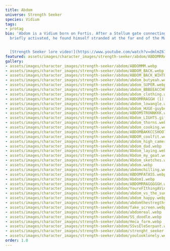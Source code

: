 ```yaml
---
title: Abdom
universe: Strength Seeker
species: Vidium
tags:
- protag
bio: 'Abdom is a Vidium born on Fortis. After a Stellum gate connecting his homeworld
  briefly activated, he found himself stranded at the far end of the Macrocosm.


  [Strength Seeker lore video!](https://www.youtube.com/watch?v=dmlmZ67XxKo)'
featured: assets/images/character_images/strength-seeker/abdom/ABDOMRRAGGGGGH.webp
gallery:
- assets/images/character_images/strength-seeker/abdom/ABDOMMM.webp
- assets/images/character_images/strength-seeker/abdom/ABDOM_BACK.webp
- assets/images/character_images/strength-seeker/abdom/ABDOM_BACK_WIHTOUT_SHOT.webp
- assets/images/character_images/strength-seeker/abdom/abdom_butyeah.webp
- assets/images/character_images/strength-seeker/abdom/abdom_SUPER.webp
- assets/images/character_images/strength-seeker/abdom/abdom_BBBEEACCHh.webp
- assets/images/character_images/strength-seeker/abdom/abdom_clothing.webp
- assets/images/character_images/strength-seeker/abdom/ABDOMRRAGGH (1).webp
- assets/images/character_images/strength-seeker/abdom/abdom_lowangle.webp
- assets/images/character_images/strength-seeker/abdom/abdom_HUGE-guybeloved.webp
- assets/images/character_images/strength-seeker/abdom/ABDOMSTRONNKKK.webp
- assets/images/character_images/strength-seeker/abdom/Abdom_LIGHTS.gif
- assets/images/character_images/strength-seeker/abdom/abdom_thorns.webp
- assets/images/character_images/strength-seeker/abdom/abdom_cooking.webp
- assets/images/character_images/strength-seeker/abdom/ABDOMBAKKCCSHOOTT.webp
- assets/images/character_images/strength-seeker/abdom/ABDOM_coolfit.webp
- assets/images/character_images/strength-seeker/abdom/abdom_high_camera.webp
- assets/images/character_images/strength-seeker/abdom/abdom_dad.webp
- assets/images/character_images/strength-seeker/abdom/Abdom_laying.webp
- assets/images/character_images/strength-seeker/abdom/Abdom_my_goat.webp
- assets/images/character_images/strength-seeker/abdom/Abdom_sketches.webp
- assets/images/character_images/strength-seeker/abdom/abdom.webp
- assets/images/character_images/strength-seeker/abdom/abdomchilling.webp
- assets/images/character_images/strength-seeker/abdom/ABDOMFATASS.webp
- assets/images/character_images/strength-seeker/abdom/Abdom1.webp
- assets/images/character_images/strength-seeker/abdom/ABDOMRRAGGGGGH.webp
- assets/images/character_images/strength-seeker/abdom/YoureFIthingAVidium.webp
- assets/images/character_images/strength-seeker/abdom/abdom_vs_the_sunf.webp
- assets/images/character_images/strength-seeker/abdom/abdom_happy.webp
- assets/images/character_images/strength-seeker/abdom/abdomthestregthseeker.webp
- assets/images/character_images/strength-seeker/abdom/fake_screen.webp
- assets/images/character_images/strength-seeker/abdom/abdomreal.webp
- assets/images/character_images/strength-seeker/abdom/SS_doodle.webp
- assets/images/character_images/strength-seeker/abdom/Heca_form.webp
- assets/images/character_images/strength-seeker/abdom/SSvsEleSerpant.webp
- assets/images/character_images/strength-seeker/abdom/strenght_seeker.webp
- assets/images/character_images/strength-seeker/abdom/youlooklonely.webp
order: 1.0
---
```

